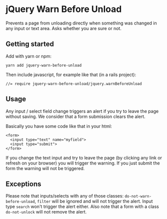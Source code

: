 # jQuery Warn Before Unload

Prevents a page from unloading directly when something was changed in any input or text area. Asks whether you are sure or not.

## Getting started

Add with yarn or npm:
```
yarn add jquery-warn-before-unload
```

Then include javascript, for example like that (in a rails project):
```
//= require jquery-warn-before-unload/jquery.warnBeforeUnload
```

## Usage

Any input / select field change triggers an alert if you try to leave the page without saving.
We consider that a form submission clears the alert.

Basically you have some code like that in your html:
```
<form>
  <input type="text" name="myfield">
  <input type="submit">
</form>
```
If you change the text input and try to leave the page (by clicking any link or refresh on your browser) you will trigger the warning. If you just submit the form the warning will not be triggered.

## Exceptions

Please note that inputs/selects with any of those classes: `do-not-warn-before-unload`, `filter` will be ignored and will not trigger the alert.
Input type `search` won't trigger the alert either.
Also note that a form with a class `do-not-unlock` will not remove the alert.
